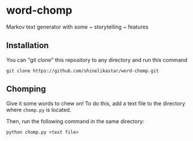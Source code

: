 # word-chomp

Markov text generator with some ~ storytelling ~ features

## Installation

You can "git clone" this repository to any directory and run this command
```
git clone https://github.com/shinelikastar/word-chomp.git
```

## Chomping

Give it some words to chew on! To do this, add a text file to the directory where ```chomp.py``` is located.

Then, run the following command in the same directory:
```
python chomp.py <text file>
```
